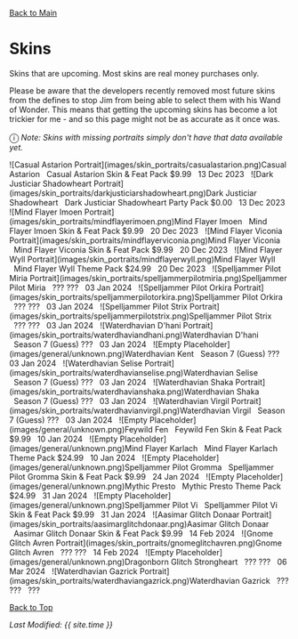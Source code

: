[Back to Main](index.md)

# Skins

Skins that are upcoming. Most skins are real money purchases only.

Please be aware that the developers recently removed most future skins from the defines to stop Jim from being able to select them with his Wand of Wonder. This means that getting the upcoming skins has become a lot trickier for me - and so this page might not be as accurate as it once was.

<span style="font-size:1.2em;">ⓘ</span> *Note: Skins with missing portraits simply don't have that data available yet.*

<span class="skinTableColumn">
    <span class="skinTableRow">
        <span class="skinTableIcon">
            ![Casual Astarion Portrait](images/skin_portraits/casualastarion.png)Casual Astarion
        </span>
        <span class="skinTableSource">
            <span style="margin-left: 8px;">Casual Astarion Skin & Feat Pack</span>
        </span>
        <span class="skinTableCost">
            <span style="margin-right: 8px;">$9.99</span>
        </span>
        <span class="skinTableDate">
            <span style="margin-right: 8px;">13 Dec 2023</span>
        </span>
    </span>
    <span class="skinTableRow">
        <span class="skinTableIcon">
            ![Dark Justiciar Shadowheart Portrait](images/skin_portraits/darkjusticiarshadowheart.png)Dark Justiciar Shadowheart
        </span>
        <span class="skinTableSource">
            <span style="margin-left: 8px;">Dark Justiciar Shadowheart Party Pack</span>
        </span>
        <span class="skinTableCost">
            <span style="margin-right: 8px;">$0.00</span>
        </span>
        <span class="skinTableDate">
            <span style="margin-right: 8px;">13 Dec 2023</span>
        </span>
    </span>
    <span class="skinTableRow">
        <span class="skinTableIcon">
            ![Mind Flayer Imoen Portrait](images/skin_portraits/mindflayerimoen.png)Mind Flayer Imoen
        </span>
        <span class="skinTableSource">
            <span style="margin-left: 8px;">Mind Flayer Imoen Skin & Feat Pack</span>
        </span>
        <span class="skinTableCost">
            <span style="margin-right: 8px;">$9.99</span>
        </span>
        <span class="skinTableDate">
            <span style="margin-right: 8px;">20 Dec 2023</span>
        </span>
    </span>
    <span class="skinTableRow">
        <span class="skinTableIcon">
            ![Mind Flayer Viconia Portrait](images/skin_portraits/mindflayerviconia.png)Mind Flayer Viconia
        </span>
        <span class="skinTableSource">
            <span style="margin-left: 8px;">Mind Flayer Viconia Skin & Feat Pack</span>
        </span>
        <span class="skinTableCost">
            <span style="margin-right: 8px;">$9.99</span>
        </span>
        <span class="skinTableDate">
            <span style="margin-right: 8px;">20 Dec 2023</span>
        </span>
    </span>
    <span class="skinTableRow">
        <span class="skinTableIcon">
            ![Mind Flayer Wyll Portrait](images/skin_portraits/mindflayerwyll.png)Mind Flayer Wyll
        </span>
        <span class="skinTableSource">
            <span style="margin-left: 8px;">Mind Flayer Wyll Theme Pack</span>
        </span>
        <span class="skinTableCost">
            <span style="margin-right: 8px;">$24.99</span>
        </span>
        <span class="skinTableDate">
            <span style="margin-right: 8px;">20 Dec 2023</span>
        </span>
    </span>
    <span class="skinTableRow">
        <span class="skinTableIcon">
            ![Spelljammer Pilot Miria Portrait](images/skin_portraits/spelljammerpilotmiria.png)Spelljammer Pilot Miria
        </span>
        <span class="skinTableSource">
            <span style="margin-left: 8px;">???</span>
        </span>
        <span class="skinTableCost">
            <span style="margin-right: 8px;">???</span>
        </span>
        <span class="skinTableDate">
            <span style="margin-right: 8px;">03 Jan 2024</span>
        </span>
    </span>
    <span class="skinTableRow">
        <span class="skinTableIcon">
            ![Spelljammer Pilot Orkira Portrait](images/skin_portraits/spelljammerpilotorkira.png)Spelljammer Pilot Orkira
        </span>
        <span class="skinTableSource">
            <span style="margin-left: 8px;">???</span>
        </span>
        <span class="skinTableCost">
            <span style="margin-right: 8px;">???</span>
        </span>
        <span class="skinTableDate">
            <span style="margin-right: 8px;">03 Jan 2024</span>
        </span>
    </span>
    <span class="skinTableRow">
        <span class="skinTableIcon">
            ![Spelljammer Pilot Strix Portrait](images/skin_portraits/spelljammerpilotstrix.png)Spelljammer Pilot Strix
        </span>
        <span class="skinTableSource">
            <span style="margin-left: 8px;">???</span>
        </span>
        <span class="skinTableCost">
            <span style="margin-right: 8px;">???</span>
        </span>
        <span class="skinTableDate">
            <span style="margin-right: 8px;">03 Jan 2024</span>
        </span>
    </span>
    <span class="skinTableRow">
        <span class="skinTableIcon">
            ![Waterdhavian D'hani Portrait](images/skin_portraits/waterdhaviandhani.png)Waterdhavian D'hani
        </span>
        <span class="skinTableSource">
            <span style="margin-left: 8px;">Season 7 (Guess)</span>
        </span>
        <span class="skinTableCost">
            <span style="margin-right: 8px;">???</span>
        </span>
        <span class="skinTableDate">
            <span style="margin-right: 8px;">03 Jan 2024</span>
        </span>
    </span>
    <span class="skinTableRow">
        <span class="skinTableIcon">
            ![Empty Placeholder](images/general/unknown.png)Waterdhavian Kent
        </span>
        <span class="skinTableSource">
            <span style="margin-left: 8px;">Season 7 (Guess)</span>
        </span>
        <span class="skinTableCost">
            <span style="margin-right: 8px;">???</span>
        </span>
        <span class="skinTableDate">
            <span style="margin-right: 8px;">03 Jan 2024</span>
        </span>
    </span>
    <span class="skinTableRow">
        <span class="skinTableIcon">
            ![Waterdhavian Selise Portrait](images/skin_portraits/waterdhavianselise.png)Waterdhavian Selise
        </span>
        <span class="skinTableSource">
            <span style="margin-left: 8px;">Season 7 (Guess)</span>
        </span>
        <span class="skinTableCost">
            <span style="margin-right: 8px;">???</span>
        </span>
        <span class="skinTableDate">
            <span style="margin-right: 8px;">03 Jan 2024</span>
        </span>
    </span>
    <span class="skinTableRow">
        <span class="skinTableIcon">
            ![Waterdhavian Shaka Portrait](images/skin_portraits/waterdhavianshaka.png)Waterdhavian Shaka
        </span>
        <span class="skinTableSource">
            <span style="margin-left: 8px;">Season 7 (Guess)</span>
        </span>
        <span class="skinTableCost">
            <span style="margin-right: 8px;">???</span>
        </span>
        <span class="skinTableDate">
            <span style="margin-right: 8px;">03 Jan 2024</span>
        </span>
    </span>
    <span class="skinTableRow">
        <span class="skinTableIcon">
            ![Waterdhavian Virgil Portrait](images/skin_portraits/waterdhavianvirgil.png)Waterdhavian Virgil
        </span>
        <span class="skinTableSource">
            <span style="margin-left: 8px;">Season 7 (Guess)</span>
        </span>
        <span class="skinTableCost">
            <span style="margin-right: 8px;">???</span>
        </span>
        <span class="skinTableDate">
            <span style="margin-right: 8px;">03 Jan 2024</span>
        </span>
    </span>
    <span class="skinTableRow">
        <span class="skinTableIcon">
            ![Empty Placeholder](images/general/unknown.png)Feywild Fen
        </span>
        <span class="skinTableSource">
            <span style="margin-left: 8px;">Feywild Fen Skin & Feat Pack</span>
        </span>
        <span class="skinTableCost">
            <span style="margin-right: 8px;">$9.99</span>
        </span>
        <span class="skinTableDate">
            <span style="margin-right: 8px;">10 Jan 2024</span>
        </span>
    </span>
    <span class="skinTableRow">
        <span class="skinTableIcon">
            ![Empty Placeholder](images/general/unknown.png)Mind Flayer Karlach
        </span>
        <span class="skinTableSource">
            <span style="margin-left: 8px;">Mind Flayer Karlach Theme Pack</span>
        </span>
        <span class="skinTableCost">
            <span style="margin-right: 8px;">$24.99</span>
        </span>
        <span class="skinTableDate">
            <span style="margin-right: 8px;">10 Jan 2024</span>
        </span>
    </span>
    <span class="skinTableRow">
        <span class="skinTableIcon">
            ![Empty Placeholder](images/general/unknown.png)Spelljammer Pilot Gromma
        </span>
        <span class="skinTableSource">
            <span style="margin-left: 8px;">Spelljammer Pilot Gromma Skin & Feat Pack</span>
        </span>
        <span class="skinTableCost">
            <span style="margin-right: 8px;">$9.99</span>
        </span>
        <span class="skinTableDate">
            <span style="margin-right: 8px;">24 Jan 2024</span>
        </span>
    </span>
    <span class="skinTableRow">
        <span class="skinTableIcon">
            ![Empty Placeholder](images/general/unknown.png)Mythic Presto
        </span>
        <span class="skinTableSource">
            <span style="margin-left: 8px;">Mythic Presto Theme Pack</span>
        </span>
        <span class="skinTableCost">
            <span style="margin-right: 8px;">$24.99</span>
        </span>
        <span class="skinTableDate">
            <span style="margin-right: 8px;">31 Jan 2024</span>
        </span>
    </span>
    <span class="skinTableRow">
        <span class="skinTableIcon">
            ![Empty Placeholder](images/general/unknown.png)Spelljammer Pilot Vi
        </span>
        <span class="skinTableSource">
            <span style="margin-left: 8px;">Spelljammer Pilot Vi Skin & Feat Pack</span>
        </span>
        <span class="skinTableCost">
            <span style="margin-right: 8px;">$9.99</span>
        </span>
        <span class="skinTableDate">
            <span style="margin-right: 8px;">31 Jan 2024</span>
        </span>
    </span>
    <span class="skinTableRow">
        <span class="skinTableIcon">
            ![Aasimar Glitch Donaar Portrait](images/skin_portraits/aasimarglitchdonaar.png)Aasimar Glitch Donaar
        </span>
        <span class="skinTableSource">
            <span style="margin-left: 8px;">Aasimar Glitch Donaar Skin & Feat Pack</span>
        </span>
        <span class="skinTableCost">
            <span style="margin-right: 8px;">$9.99</span>
        </span>
        <span class="skinTableDate">
            <span style="margin-right: 8px;">14 Feb 2024</span>
        </span>
    </span>
    <span class="skinTableRow">
        <span class="skinTableIcon">
            ![Gnome Glitch Avren Portrait](images/skin_portraits/gnomeglitchavren.png)Gnome Glitch Avren
        </span>
        <span class="skinTableSource">
            <span style="margin-left: 8px;">???</span>
        </span>
        <span class="skinTableCost">
            <span style="margin-right: 8px;">???</span>
        </span>
        <span class="skinTableDate">
            <span style="margin-right: 8px;">14 Feb 2024</span>
        </span>
    </span>
    <span class="skinTableRow">
        <span class="skinTableIcon">
            ![Empty Placeholder](images/general/unknown.png)Dragonborn Glitch Strongheart
        </span>
        <span class="skinTableSource">
            <span style="margin-left: 8px;">???</span>
        </span>
        <span class="skinTableCost">
            <span style="margin-right: 8px;">???</span>
        </span>
        <span class="skinTableDate">
            <span style="margin-right: 8px;">06 Mar 2024</span>
        </span>
    </span>
    <span class="skinTableRow">
        <span class="skinTableIcon">
            ![Waterdhavian Gazrick Portrait](images/skin_portraits/waterdhaviangazrick.png)Waterdhavian Gazrick
        </span>
        <span class="skinTableSource">
            <span style="margin-left: 8px;">???</span>
        </span>
        <span class="skinTableCost">
            <span style="margin-right: 8px;">???</span>
        </span>
        <span class="skinTableDate">
            <span style="margin-right: 8px;">???</span>
        </span>
    </span>
</span>

[Back to Top](#top)

*Last Modified: {{ site.time }}*